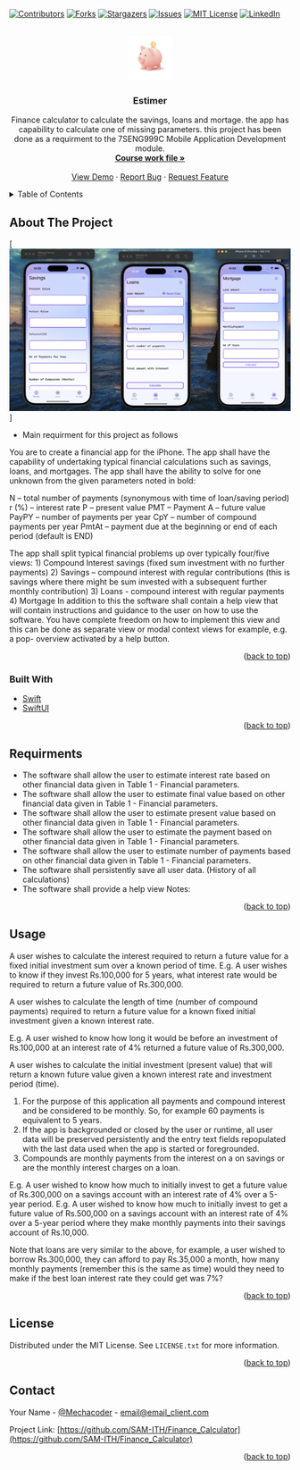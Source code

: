 <div id="top"></div>

[![Contributors][contributors-shield]][contributors-url]
[![Forks][forks-shield]][forks-url]
[![Stargazers][stars-shield]][stars-url]
[![Issues][issues-shield]][issues-url]
[![MIT License][license-shield]][license-url]
[![LinkedIn][linkedin-shield]][linkedin-url]



<!-- PROJECT LOGO -->
<br />
<div align="center">
  <a href="https://github.com/SAM-ITH/Finance_Calculator">
    <img src="images/logo.png" alt="Logo" width="80" height="80">
  </a>

<h3 align="center">Estimer</h3>

  <p align="center">
    Finance calculator to calculate the savings, loans and mortage. the app has capability to calculate one of missing parameters. this project has been done as a requirment to the 7SENG999C Mobile Application Development module.
    <br />
    <a href="https://github.com/SAM-ITH/Finance_Calculator"><strong>Course work file »</strong></a>
    <br />
    <br />
    <a href="https://github.com/SAM-ITH/Finance_Calculator">View Demo</a>
    ·
    <a href="https://github.com/SAM-ITH/Finance_Calculator/issues">Report Bug</a>
    ·
    <a href="https://github.com/SAM-ITH/Finance_Calculator/issues">Request Feature</a>
  </p>
</div>



<!-- TABLE OF CONTENTS -->
<details>
  <summary>Table of Contents</summary>
  <ol>
    <li>
      <a href="#about-the-project">About The Project</a>
      <ul>
        <li><a href="#built-with">Built With</a></li>
      </ul>
    </li>
    <li>
      <a href="#getting-started">Requirments</a>
    </li>
    <li><a href="#usage">Usage</a></li>
    <li><a href="#license">License</a></li>
    <li><a href="#contact">Contact</a></li>
  </ol>
</details>



<!-- ABOUT THE PROJECT -->
## About The Project

[![Product Name Screen Shot][product-screenshot]]

- Main requirment for this project as follows 

You are to create a financial app for the iPhone. The app shall have the capability of undertaking typical financial calculations such as savings, loans, and mortgages. The app shall have the ability to solve for one unknown from the given parameters noted in bold:

N – total number of payments (synonymous with time of loan/saving period)
r (%) – interest rate
P – present value
PMT – Payment A – future value
PayPY – number of payments per year
CpY – number of compound payments per year
PmtAt – payment due at the beginning or end of each period (default is END)

The app shall split typical financial problems up over typically four/five views: 1) Compound Interest savings (fixed sum investment with no further payments)
2) Savings – compound interest with regular contributions (this is savings where there might be sum invested with a subsequent further monthly contribution)
3) Loans - compound interest with regular payments 4) Mortgage
In addition to this the software shall contain a help view that will contain instructions and guidance to the user on how to use the software. You have complete freedom on how to implement this view and this can be done as separate view or modal context views for example, e.g. a pop- overview activated by a help button.


<p align="right">(<a href="#top">back to top</a>)</p>



### Built With

* [Swift](https://www.swift.org)
* [SwiftUI](https://developer.apple.com/xcode/swiftui/)


<p align="right">(<a href="#top">back to top</a>)</p>



<!-- GETTING STARTED -->
## Requirments

- The software shall allow the user to estimate interest rate based on other financial data given in Table 1 - Financial parameters.
- The software shall allow the user to estimate final value based on other financial data given in Table 1 - Financial parameters.
- The software shall allow the user to estimate present value based on other financial data given in Table 1 - Financial parameters.
- The software shall allow the user to estimate the payment based on other financial data given in Table 1 - Financial parameters.
- The software shall allow the user to estimate number of payments based on other financial data given in Table 1 - Financial parameters.
- The software shall persistently save all user data. (History of all calculations)
- The software shall provide a help view Notes:

<p align="right">(<a href="#top">back to top</a>)</p>

<!-- USAGE EXAMPLES -->
## Usage

A user wishes to calculate the interest required to return a future value for a fixed initial investment sum over a known period of time. E.g. A user wishes to know if they invest Rs.100,000 for 5 years, what interest rate would be required to return a future value of Rs.300,000.

A user wishes to calculate the length of time (number of compound payments) required to return a future value for a known fixed initial investment given a known interest rate.

E.g. A user wished to know how long it would be before an investment of Rs.100,000 at an interest rate of 4% returned a future value of Rs.300,000.

A user wishes to calculate the initial investment (present value) that will return a known future value given a known interest rate and investment period (time).

1. For the purpose of this application all payments and compound interest and be considered to be monthly. So, for example 60 payments is equivalent to 5 years.
2. If the app is backgrounded or closed by the user or runtime, all user data will be preserved persistently and the entry text fields repopulated with the last data used when the app is started or foregrounded.
3. Compounds are monthly payments from the interest on a on savings or are the monthly interest charges on a loan.

E.g. A user wished to know how much to initially invest to get a future value of Rs.300,000 on a savings account with an interest rate of 4% over a 5-year period.
E.g. A user wished to know how much to initially invest to get a future value of Rs.500,000 on a savings account with an interest rate of 4% over a 5-year period where they make monthly payments into their savings account of Rs.10,000.

Note that loans are very similar to the above, for example, a user wished to borrow Rs.300,000, they can afford to pay Rs.35,000 a month, how many
monthly payments (remember this is the same as time) would they need to make if the best loan interest rate they could get was 7%?

<p align="right">(<a href="#top">back to top</a>)</p>


<!-- LICENSE -->
## License

Distributed under the MIT License. See `LICENSE.txt` for more information.

<p align="right">(<a href="#top">back to top</a>)</p>



<!-- CONTACT -->
## Contact

Your Name - [@Mechacoder](https://twitter.com/Mechacoder) - email@email_client.com

Project Link: [https://github.com/SAM-ITH/Finance_Calculator](https://github.com/SAM-ITH/Finance_Calculator)

<p align="right">(<a href="#top">back to top</a>)</p>



<!-- MARKDOWN LINKS & IMAGES -->
<!-- https://www.markdownguide.org/basic-syntax/#reference-style-links -->
[contributors-shield]: https://img.shields.io/github/contributors/SAM-ITH/Finance_Calculator.svg?style=for-the-badge
[contributors-url]: https://github.com/SAM-ITH/Finance_Calculator/graphs/contributors
[forks-shield]: https://img.shields.io/github/forks/SAM-ITH/Finance_Calculator.svg?style=for-the-badge
[forks-url]: https://github.com/SAM-ITH/Finance_Calculator/network/members
[stars-shield]: https://img.shields.io/github/stars/SAM-ITH/Finance_Calculator.svg?style=for-the-badge
[stars-url]: https://github.com/SAM-ITH/Finance_Calculator/stargazers
[issues-shield]: https://img.shields.io/github/issues/SAM-ITH/Finance_Calculator.svg?style=for-the-badge
[issues-url]: https://github.com/SAM-ITH/Finance_Calculator/issues
[license-shield]: https://img.shields.io/github/license/SAM-ITH/Finance_Calculator.svg?style=for-the-badge
[license-url]: https://github.com/SAM-ITH/Finance_Calculator/blob/master/LICENSE.txt
[linkedin-shield]: https://img.shields.io/badge/-LinkedIn-black.svg?style=for-the-badge&logo=linkedin&colorB=555
[linkedin-url]: https://linkedin.com/in/samithwijesighe
[product-screenshot]: images/screenshot.png
